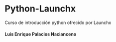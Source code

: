 # Python-Launchx
Curso de introducción python ofrecido por Launchx
#### Luis Enrique Palacios Nacianceno
